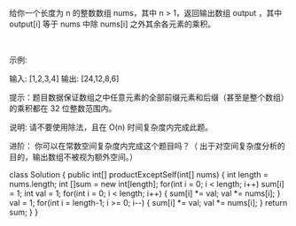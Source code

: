 给你一个长度为 n 的整数数组 nums，其中 n > 1，返回输出数组 output ，其中 output[i] 等于 nums 中除 nums[i] 之外其余各元素的乘积。

 

示例:

输入: [1,2,3,4]
输出: [24,12,8,6]
 

提示：题目数据保证数组之中任意元素的全部前缀元素和后缀（甚至是整个数组）的乘积都在 32 位整数范围内。

说明: 请不要使用除法，且在 O(n) 时间复杂度内完成此题。

进阶：
你可以在常数空间复杂度内完成这个题目吗？（ 出于对空间复杂度分析的目的，输出数组不被视为额外空间。）




class Solution {
    public int[] productExceptSelf(int[] nums) {
        int length = nums.length;
        int []sum = new int[length];
        for(int i = 0; i < length; i++) sum[i] = 1;
        int val = 1;
        for(int i = 0; i < length; i++) {
            sum[i] *= val;
            val *= nums[i];
        }
        val = 1;
        for(int i = length-1; i >= 0; i--) {
            sum[i] *= val;
            val *= nums[i];
        }
        return sum;
    }
}